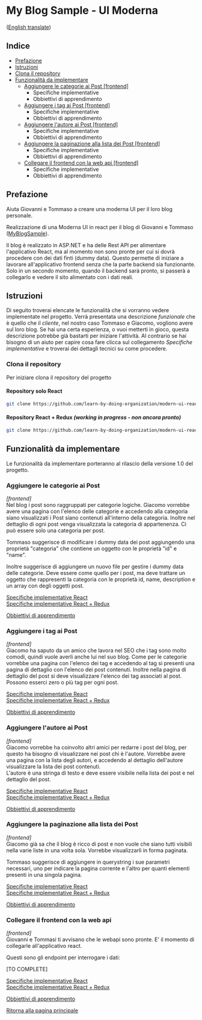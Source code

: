 # My Blog Sample - UI Moderna
([English translate](README_EN.md))

## Indice

- [Prefazione](#prefazione)  
- [Istruzioni](#istruzioni)  
- [Clona il repository](#clona-il-repository)
- [Funzionalità da implementare](#funzionalità-da-implementare)  
    - [Aggiungere le categorie ai Post [frontend]](#aggiungere-le-categorie-ai-post)
        - Specifiche implementative  
        - Obbiettivi di apprendimento  
    - [Aggiungere i tag ai Post [frontend]](#aggiungere-i-tag-ai-post)
        - Specifiche implementative  
        - Obbiettivi di apprendimento  
    - [Aggiungere l'autore ai Post [frontend]](#aggiungere-l'autore-ai-post)
        - Specifiche implementative  
        - Obbiettivi di apprendimento  
    - [Aggiungere la paginazione alla lista dei Post [frontend]](#aggiungere-la-paginazione-alla-lista-dei-post)
        - Specifiche implementative  
        - Obbiettivi di apprendimento  
    - [Collegare il frontend con la web api [frontend]](#collegare-il-frontend-con-la-web-api)
        - Specifiche implementative  
        - Obbiettivi di apprendimento  

## Prefazione
Aiuta Giovanni e Tommaso a creare una moderna UI per il loro blog personale.  

Realizzazione di una Moderna UI in react per il blog di Giovanni e Tommaso ([MyBlogSample](#myblogsample)).  

Il blog è realizzato in ASP<span>.</span>NET e ha delle Rest API per alimentare l'applicativo React, ma al momento non sono pronte per cui si dovrà procedere con dei dati finti (dummy data). Questo permette di iniziare a lavorare all'applicativo frontend senza che la parte backend sia funzionante. Solo in un secondo momento, quando il backend sarà pronto, si passerà a collegarlo e vedere il sito alimentato con i dati reali.

## Istruzioni
Di seguito troverai elencate le funzionalità che si vorranno vedere implementate nel progetto. Verrà presentata una descrizione *funzionale* che è quello che il *cliente*, nel nostro caso Tommaso e Giacomo, vogliono avere sul loro blog. Se hai una certa esperienza, o vuoi metterti in gioco, questa descrizione potrebbe già bastarti per iniziare l'attività. Al contrario se hai bisogno di un aiuto per capire cosa fare clicca sul collegamento *Specifiche implementative* e troverai dei dettagli tecnici su come procedere.  

### Clona il repository
Per iniziare clona il repository del progetto

#### Repository solo React
```bash
git clone https://github.com/learn-by-doing-organization/modern-ui-react-my-blog-sample.git
```

#### Repository React + Redux *(working in progress - non ancora pronto)*
```bash
git clone https://github.com/learn-by-doing-organization/modern-ui-react-redux-my-blog-sample.git
```

## Funzionalità da implementare
Le funzionalità da implementare porteranno al rilascio della versione 1.0 del progetto.  

### Aggiungere le categorie ai Post
*[frontend]*  
Nel blog i post sono raggruppati per categorie logiche. Giacomo vorrebbe avere una pagina con l'elenco delle categorie e accedendo alla categoria siano visualizzati i Post siano contenuti all'interno della categoria. Inoltre nel dettaglio di ogni post venga visualizzata la categoria di appartenenza. Ci può essere solo una categoria per post.  

Tommaso suggerisce di modificare i dummy data dei post aggiungendo una proprietà "categoria" che contiene un oggetto con le proprietà "id" e "name".  

Inoltre suggerisce di aggiungere un nuovo file per gestire i dummy data delle categorie. Deve essere come quello per i post, ma deve trattare un oggetto che rappresenti la categoria con le proprietà id, name, description e un array con degli oggetti post.  

[Specifiche implementative React](react/Features/PostCategories.md)  
[Specifiche implementative React + Redux](react/Features/PostCategories-Redux.md)  

[Obbiettivi di apprendimento](react/LearningGoals/PostCategories.md)  

### Aggiungere i tag ai Post
*[frontend]*  
Giacomo ha saputo da un amico che lavora nel SEO che i tag sono molto comodi, quindi vuole averli anche lui nel suo blog. Come per le categorie vorrebbe una pagina con l'elenco dei tag e accedendo al tag si presenti una pagina di dettaglio con l'elenco dei post contenuti. Inoltre nella pagina di dettaglio del post si deve visualizzare l'elenco dei tag associati al post. Possono esserci zero o più tag per ogni post.  

[Specifiche implementative React](react/Features/PostTags.md)  
[Specifiche implementative React + Redux](react/Features/PostTags-Redux.md)  

[Obbiettivi di apprendimento](react/LearningGoals/PostTags.md)  

### Aggiungere l'autore ai Post
*[frontend]*  
Giacomo vorrebbe ha coinvolto altri amici per redarre i post del blog, per questo ha bisogno di visualizzare nei post chi è l'autore. Vorrebbe avere una pagina con la lista degli autori, e accedendo al dettaglio dell'autore visualizzare la lista dei post contenuti.  
L'autore è una stringa di testo e deve essere visibile nella lista dei post e nel dettaglio del post.  

[Specifiche implementative React](react/Features/PostAuthor.md)  
[Specifiche implementative React + Redux](react/Features/PostAuthor-Redux.md)  

[Obbiettivi di apprendimento](react/LearningGoals/PostAuthor.md)  

### Aggiungere la paginazione alla lista dei Post
*[frontend]*  
Giacomo già sa che il blog è ricco di post e non vuole che siano tutti visibili nella varie liste in una volta sola. Vorrebbe visualizzarli in forma paginata.  

Tommaso suggerisce di aggiungere in querystring i sue parametri necessari, uno per indicare la pagina corrente e l'altro per quanti elementi presenti in una singola pagina.  

[Specifiche implementative React](react/Features/PostPagination.md)  
[Specifiche implementative React + Redux](react/Features/PostPagination-Redux.md)  

[Obbiettivi di apprendimento](react/LearningGoals/PostPagination.md)  

### Collegare il frontend con la web api
*[frontend]*  
Giovanni e Tommasi ti avvisano che le webapi sono pronte. E' il momento di collegarle all'applicativo react.  

Questi sono gli endpoint per interrogare i dati:

[TO COMPLETE]

[Specifiche implementative React](react/Features/ConnectBackend.md)  
[Specifiche implementative React + Redux](react/Features/ConnectBackend.md)  

[Obbiettivi di apprendimento](react/LearningGoals/ConnectBackend.md)  



[Ritorna alla pagina principale](../README.md)  
